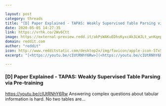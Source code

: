 ```yaml
---

layout: post
category: threads
title: "[D] Paper Explained - TAPAS: Weakly Supervised Table Parsing via Pre-training"
date: 2020-05-05 14:27:35
link: https://vrhk.co/2Wv6Ctt
image: https://external-preview.redd.it/akPsWAKuEDhsKyxcAk3LWJLt_wnKqepqwWytiW_z0AE.jpg?width=480&height=251.308900524&auto=webp&crop=480:251.308900524,smart&s=d15275cbf33c96f9bf974db1b1cbfbf1503ef5da
domain: reddit.com
author: "reddit"
icon: http://www.redditstatic.com/desktop2x/img/favicon/apple-icon-57x57.png
excerpt: "[<https://youtu.be/cIUtRNhY6Rw>](<https://youtu.be/cIUtRNhY6Rw>) Answering complex questions about tabular information is hard. No two tables are..."

---
```


### [D] Paper Explained - TAPAS: Weakly Supervised Table Parsing via Pre-training

[<https://youtu.be/cIUtRNhY6Rw>](<https://youtu.be/cIUtRNhY6Rw>) Answering complex questions about tabular information is hard. No two tables are...